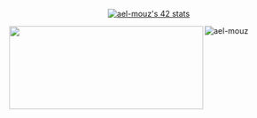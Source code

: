 <p align ="center" ><a href="https://github.com/oakoudad/badge42"><img src="https://badge.mediaplus.ma/greenbinary/ael-mouz" alt="ael-mouz's 42 stats" /></a></p>


<img align="left" height="150px" width="350px" src="https://github-readme-stats.vercel.app/api?username=ael-mouz&count_private=true&show_icons=true&theme=tokyonight" />


<p><img align="left" src="https://github-readme-stats.vercel.app/api/top-langs?username=ael-mouz&show_icons=true&locale=en&layout=compact" alt="ael-mouz" /></p>
